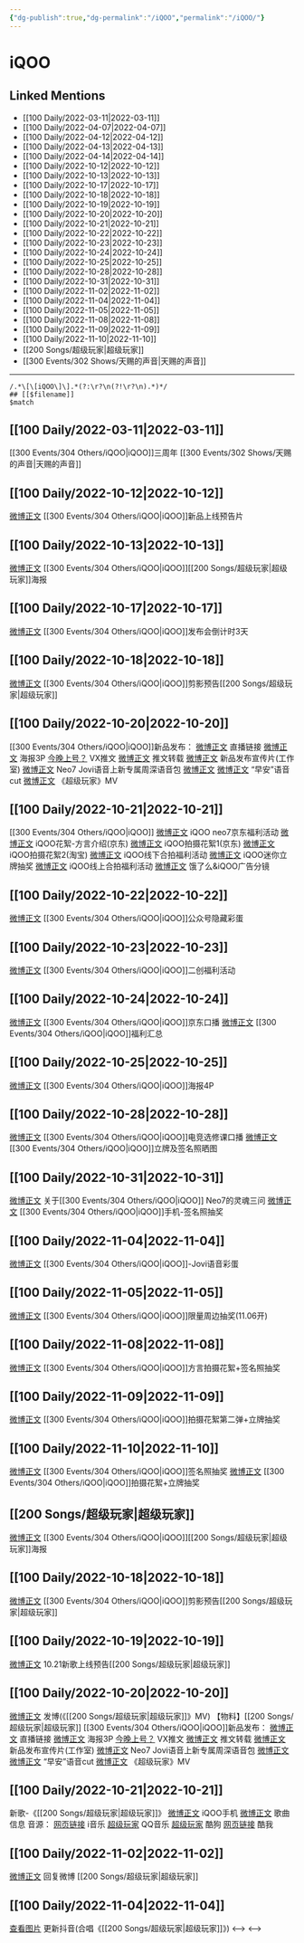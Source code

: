 ```yaml
---
{"dg-publish":true,"dg-permalink":"/iQOO","permalink":"/iQOO/"}
---
```


# iQOO

## Linked Mentions
- [[100 Daily/2022-03-11\|2022-03-11]]
- [[100 Daily/2022-04-07\|2022-04-07]]
- [[100 Daily/2022-04-12\|2022-04-12]]
- [[100 Daily/2022-04-13\|2022-04-13]]
- [[100 Daily/2022-04-14\|2022-04-14]]
- [[100 Daily/2022-10-12\|2022-10-12]]
- [[100 Daily/2022-10-13\|2022-10-13]]
- [[100 Daily/2022-10-17\|2022-10-17]]
- [[100 Daily/2022-10-18\|2022-10-18]]
- [[100 Daily/2022-10-19\|2022-10-19]]
- [[100 Daily/2022-10-20\|2022-10-20]]
- [[100 Daily/2022-10-21\|2022-10-21]]
- [[100 Daily/2022-10-22\|2022-10-22]]
- [[100 Daily/2022-10-23\|2022-10-23]]
- [[100 Daily/2022-10-24\|2022-10-24]]
- [[100 Daily/2022-10-25\|2022-10-25]]
- [[100 Daily/2022-10-28\|2022-10-28]]
- [[100 Daily/2022-10-31\|2022-10-31]]
- [[100 Daily/2022-11-02\|2022-11-02]]
- [[100 Daily/2022-11-04\|2022-11-04]]
- [[100 Daily/2022-11-05\|2022-11-05]]
- [[100 Daily/2022-11-08\|2022-11-08]]
- [[100 Daily/2022-11-09\|2022-11-09]]
- [[100 Daily/2022-11-10\|2022-11-10]]
- [[200 Songs/超级玩家\|超级玩家]]
- [[300 Events/302 Shows/天赐的声音\|天赐的声音]]


---

```expander
/.*\[\[iQOO\]\].*(?:\r?\n(?!\r?\n).*)*/
## [[$filename]]
$match
```
## [[100 Daily/2022-03-11\|2022-03-11]]

[](https://m.weibo.cn/1736988591/4745788606909223) [[300 Events/304 Others/iQOO\|iQOO]]三周年
[](https://m.weibo.cn/1736988591/4745983466932821) [[300 Events/302 Shows/天赐的声音\|天赐的声音]]

## [[100 Daily/2022-10-12\|2022-10-12]]

[微博正文](http://weibo.com/6960161079/M9WcVl3dJ) [[300 Events/304 Others/iQOO\|iQOO]]新品上线预告片

## [[100 Daily/2022-10-13\|2022-10-13]]

[微博正文](http://weibo.com/6960161079/Ma5Dw6Jcl) [[300 Events/304 Others/iQOO\|iQOO]][[200 Songs/超级玩家\|超级玩家]]海报

## [[100 Daily/2022-10-17\|2022-10-17]]

[微博正文](https://weibo.com/detail/4825516337269730) [[300 Events/304 Others/iQOO\|iQOO]]发布会倒计时3天

## [[100 Daily/2022-10-18\|2022-10-18]]

[微博正文](https://weibo.com/detail/4825937387196196) [[300 Events/304 Others/iQOO\|iQOO]]剪影预告[[200 Songs/超级玩家\|超级玩家]]

## [[100 Daily/2022-10-20\|2022-10-20]]

[[300 Events/304 Others/iQOO\|iQOO]]新品发布：
[微博正文](http://weibo.com/6960161079/Mb5GQfysn) 直播链接
[微博正文](https://weibo.com/6960161079/Mbbc7wiuk) 海报3P
[今晚上号？](https://weibo.cn/sinaurl?u=https%3A%2F%2Fmp.weixin.qq.com%2Fs%2FuaKzYTguel-UiDG3UIo9Bw) VX推文
[微博正文](http://weibo.com/6466290670/MbbW8b2Vj) 推文转载
[微博正文](http://weibo.com/7478855230/MbcwbD7dX) 新品发布宣传片(工作室)
[微博正文](https://weibo.com/6960161079/Mbdr8cKaV) Neo7 Jovi语音上新专属周深语音包
[微博正文](http://weibo.com/1786590437/Mbds8bwUg) [微博正文](https://m.weibo.cn/6466290670/4826791284050180) “早安”语音cut
[微博正文](https://weibo.com/6960161079/MbdEEvh1N) 《超级玩家》MV

## [[100 Daily/2022-10-21\|2022-10-21]]

[[300 Events/304 Others/iQOO\|iQOO]]
[微博正文](https://weibo.com/6466290670/Mbfmtyf8O) iQOO neo7京东福利活动
[微博正文](https://weibo.com/6466290670/Mbfosft0C) iQOO花絮-方言介绍(京东)
[微博正文](https://weibo.com/6466290670/MbkiYEWf3) iQOO拍摄花絮1(京东)
[微博正文](https://weibo.com/6466290670/Mbl5UrPxA) iQOO拍摄花絮2(淘宝)
[微博正文](https://weibo.com/6960161079/MbkCmnIRJ) iQOO线下合拍福利活动
[微博正文](http://weibo.com/6378846558/MbkG8puum) iQOO迷你立牌抽奖
[微博正文](http://weibo.com/6378846558/MbmUC1nTm) iQOO线上合拍福利活动
[微博正文](https://weibo.com/1876242391/MbeQN6mSe) 饿了么&iQOO广告分镜

## [[100 Daily/2022-10-22\|2022-10-22]]

[微博正文](https://weibo.com/detail/4827371959746609) [[300 Events/304 Others/iQOO\|iQOO]]公众号隐藏彩蛋

## [[100 Daily/2022-10-23\|2022-10-23]]

[微博正文](http://weibo.com/6378846558/MbDGkb7Bu) [[300 Events/304 Others/iQOO\|iQOO]]二创福利活动

## [[100 Daily/2022-10-24\|2022-10-24]]

[微博正文](https://m.weibo.cn/6960161079/4828168684572727) [[300 Events/304 Others/iQOO\|iQOO]]京东口播
[微博正文](https://m.weibo.cn/6378846558/4828151865411111) [[300 Events/304 Others/iQOO\|iQOO]]福利汇总

## [[100 Daily/2022-10-25\|2022-10-25]]

[微博正文](https://m.weibo.cn/6378846558/4828376394891608) [[300 Events/304 Others/iQOO\|iQOO]]海报4P

## [[100 Daily/2022-10-28\|2022-10-28]]

[微博正文](https://weibo.com/6960161079/McmQFdQf7) [[300 Events/304 Others/iQOO\|iQOO]]电竞选修课口播
[微博正文](http://weibo.com/6378846558/McpAPfpe4) [[300 Events/304 Others/iQOO\|iQOO]]立牌及签名照晒图

## [[100 Daily/2022-10-31\|2022-10-31]]

[微博正文](http://weibo.com/7478855230/McPId9wPH) 关于[[300 Events/304 Others/iQOO\|iQOO]] Neo7的灵魂三问
[微博正文](https://weibo.com/6960161079/McSWQyBeX) [[300 Events/304 Others/iQOO\|iQOO]]手机-签名照抽奖

## [[100 Daily/2022-11-04\|2022-11-04]]

[微博正文](http://weibo.com/6378846558/MdtG5kp4B) [[300 Events/304 Others/iQOO\|iQOO]]-Jovi语音彩蛋

## [[100 Daily/2022-11-05\|2022-11-05]]

[微博正文](http://weibo.com/7769324117/MdDU8FHnC) [[300 Events/304 Others/iQOO\|iQOO]]限量周边抽奖(11.06开)

## [[100 Daily/2022-11-08\|2022-11-08]]

[微博正文](http://weibo.com/6378846558/Me3uo750i) [[300 Events/304 Others/iQOO\|iQOO]]方言拍摄花絮+签名照抽奖

## [[100 Daily/2022-11-09\|2022-11-09]]

[微博正文](http://weibo.com/6378846558/MecSYrg7j) [[300 Events/304 Others/iQOO\|iQOO]]拍摄花絮第二弹+立牌抽奖

## [[100 Daily/2022-11-10\|2022-11-10]]

[微博正文](http://weibo.com/6960161079/MelBc8TL3) [[300 Events/304 Others/iQOO\|iQOO]]签名照抽奖
[微博正文](http://weibo.com/6378846558/MemjtlBrb) [[300 Events/304 Others/iQOO\|iQOO]]拍摄花絮+立牌抽奖

## [[200 Songs/超级玩家\|超级玩家]]

[微博正文](http://weibo.com/6960161079/Ma5Dw6Jcl) [[300 Events/304 Others/iQOO\|iQOO]][[200 Songs/超级玩家\|超级玩家]]海报

## [[100 Daily/2022-10-18\|2022-10-18]]

[微博正文](https://weibo.com/detail/4825937387196196) [[300 Events/304 Others/iQOO\|iQOO]]剪影预告[[200 Songs/超级玩家\|超级玩家]]

## [[100 Daily/2022-10-19\|2022-10-19]]

[微博正文](https://weibo.com/detail/4826358323088031) 10.21新歌上线预告[[200 Songs/超级玩家\|超级玩家]]

## [[100 Daily/2022-10-20\|2022-10-20]]

[微博正文](http://weibo.com/1736988591/MbdGYounj) 发博(《[[200 Songs/超级玩家\|超级玩家]]》MV)
【物料】[[200 Songs/超级玩家\|超级玩家]]
[[300 Events/304 Others/iQOO\|iQOO]]新品发布：
[微博正文](http://weibo.com/6960161079/Mb5GQfysn) 直播链接
[微博正文](https://weibo.com/6960161079/Mbbc7wiuk) 海报3P
[今晚上号？](https://weibo.cn/sinaurl?u=https%3A%2F%2Fmp.weixin.qq.com%2Fs%2FuaKzYTguel-UiDG3UIo9Bw) VX推文
[微博正文](http://weibo.com/6466290670/MbbW8b2Vj) 推文转载
[微博正文](http://weibo.com/7478855230/MbcwbD7dX) 新品发布宣传片(工作室)
[微博正文](https://weibo.com/6960161079/Mbdr8cKaV) Neo7 Jovi语音上新专属周深语音包
[微博正文](http://weibo.com/1786590437/Mbds8bwUg) [微博正文](https://m.weibo.cn/6466290670/4826791284050180) “早安”语音cut
[微博正文](https://weibo.com/6960161079/MbdEEvh1N) 《超级玩家》MV

## [[100 Daily/2022-10-21\|2022-10-21]]

新歌-《[[200 Songs/超级玩家\|超级玩家]]》
[微博正文](http://weibo.com/6960161079/MbfbnEZua) iQOO手机
[微博正文](http://weibo.com/6466290670/MbfdD8rLb) 歌曲信息
音源：
[网页链接](https://weibo.cn/sinaurl?u=https%3A%2F%2Fmusic.vivo.com.cn%2F%23%2FnewSongShare%3Fid%3D685416659) i音乐
[超级玩家](https://weibo.cn/sinaurl?u=https%3A%2F%2Fc.y.qq.com%2Fbase%2Ffcgi-bin%2Fu%3F__%3DExCe5sQ0dLlz) QQ音乐
[超级玩家](https://weibo.cn/sinaurl?u=https%3A%2F%2Ft1.kugou.com%2Fsong.html%3Fid%3Ddgbtl35zEV2) 酷狗
[网页链接](https://weibo.cn/sinaurl?u=https%3A%2F%2Fm.kuwo.cn%2Fyinyue%2F245628238%3Ff%3Darphone%26t%3Dsinawb%26isstar%3D0) 酷我

## [[100 Daily/2022-11-02\|2022-11-02]]

[微博正文](http://weibo.com/1736988591/MbdGYounj) 回复微博 [[200 Songs/超级玩家\|超级玩家]]

## [[100 Daily/2022-11-04\|2022-11-04]]

[查看图片](https://wx3.sinaimg.cn/large/0088n2Pggy1h7thevimrzj30qk1bygph.jpg) 更新抖音(合唱《[[200 Songs/超级玩家\|超级玩家]]》)
<-->
<-->

